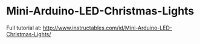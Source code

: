 # Mini-Arduino-LED-Christmas-Lights
Full tutorial at: http://www.instructables.com/id/Mini-Arduino-LED-Christmas-Lights/
